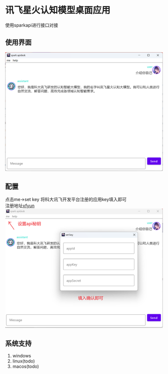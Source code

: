 # 讯飞星火认知模型桌面应用
使用sparkapi进行接口对接

## 使用界面
![main.png](img%2Fmain.png)

## 配置
点击me->set key 将科大讯飞开发平台注册的应用key填入即可  
注册地址[xfyun](https://www.xfyun.cn/)
![use.png](img%2Fuse.png)

## 系统支持
1. windows
2. linux(todo)
3. macos(todo)